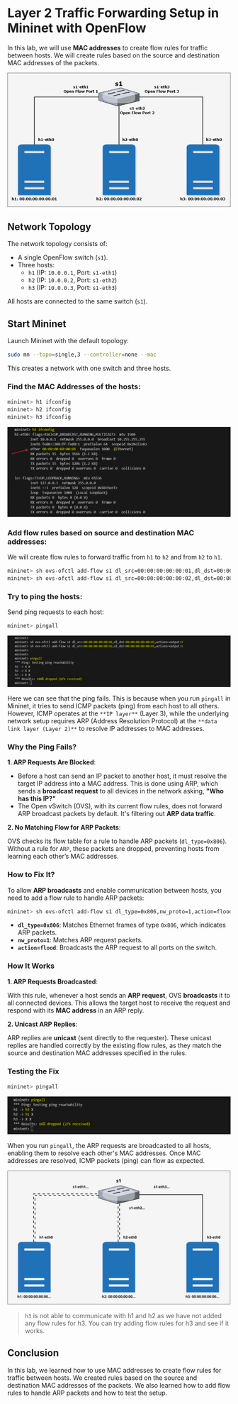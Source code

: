 # Layer 2 Traffic Forwarding Setup in Mininet with OpenFlow

In this lab, we will use **MAC addresses** to create flow rules for traffic between hosts. We will create rules based on the source and destination MAC addresses of the packets.

![alt text](image-3.png)

## Network Topology

The network topology consists of:
- A single OpenFlow switch (`s1`).
- Three hosts:
  - `h1` (IP: `10.0.0.1`, Port: `s1-eth1`)
  - `h2` (IP: `10.0.0.2`, Port: `s1-eth2`)
  - `h3` (IP: `10.0.0.3`, Port: `s1-eth3`)

All hosts are connected to the same switch (`s1`).

## Start Mininet

Launch Mininet with the default topology:

```bash
sudo mn --topo=single,3 --controller=none --mac
```

This creates a network with one switch and three hosts.

### Find the MAC Addresses of the hosts:

```bash
mininet> h1 ifconfig
mininet> h2 ifconfig
mininet> h3 ifconfig
```

![alt text](image.png)

### Add flow rules based on source and destination MAC addresses:

We will create flow rules to forward traffic from `h1` to `h2` and from `h2` to `h1`.

```bash
mininet> sh ovs-ofctl add-flow s1 dl_src=00:00:00:00:00:01,dl_dst=00:00:00:00:00:02,actions=output:2
mininet> sh ovs-ofctl add-flow s1 dl_src=00:00:00:00:00:02,dl_dst=00:00:00:00:00:01,actions=output:1
```

### Try to ping the hosts:

Send ping requests to each host:

```bash
mininet> pingall
```

![alt text](image-1.png)

Here we can see that the ping fails. This is because when you run `pingall` in Mininet, it tries to send ICMP packets (ping) from each host to all others. However, ICMP operates at the `**IP layer**` (Layer 3), while the underlying network setup requires ARP (Address Resolution Protocol) at the `**data link layer (Layer 2)**` to resolve IP addresses to MAC addresses. 

### **Why the Ping Fails?**

**1. ARP Requests Are Blocked**:

- Before a host can send an IP packet to another host, it must resolve the target IP address into a MAC address. This is done using ARP, which sends a **broadcast request** to all devices in the network asking, **"Who has this IP?"**
- The Open vSwitch (OVS), with its current flow rules, does not forward ARP broadcast packets by default.  It's filtering out **ARP data traffic**.

**2. No Matching Flow for ARP Packets**:

OVS checks its flow table for a rule to handle ARP packets (`dl_type=0x806`). Without a rule for `ARP`, these packets are dropped, preventing hosts from learning each other’s MAC addresses.

### **How to Fix It?**

To allow **ARP broadcasts** and enable communication between hosts, you need to add a flow rule to handle ARP packets:

```bash
mininet> sh ovs-ofctl add-flow s1 dl_type=0x806,nw_proto=1,action=flood
```

- **`dl_type=0x806`**: Matches Ethernet frames of type `0x806`, which indicates ARP packets.
- **`nw_proto=1`**: Matches ARP request packets.
- **`action=flood`**: Broadcasts the ARP request to all ports on the switch.

### **How It Works**

**1. ARP Requests Broadcasted**:

With this rule, whenever a host sends an **ARP request**, OVS **broadcasts** it to all connected devices. This allows the target host to receive the request and respond with its **MAC address** in an ARP reply.

**2. Unicast ARP Replies**:

ARP replies are **unicast** (sent directly to the requester). These unicast replies are handled correctly by the existing flow rules, as they match the source and destination MAC addresses specified in the rules.

### **Testing the Fix**

```bash
mininet> pingall
```

![alt text](image-2.png)

When you run `pingall`, the ARP requests are broadcasted to all hosts, enabling them to resolve each other's MAC addresses. Once MAC addresses are resolved, ICMP packets (ping) can flow as expected. 

![](./images/lab3-5.drawio.svg)

> `h3` is not able to communicate with h1 and h2 as we have not added any flow rules for h3. You can try adding flow rules for h3 and see if it works.

## Conclusion

In this lab, we learned how to use MAC addresses to create flow rules for traffic between hosts. We created rules based on the source and destination MAC addresses of the packets. We also learned how to add flow rules to handle ARP packets and how to test the setup.

